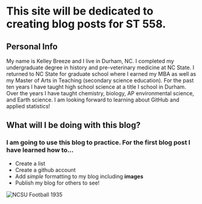 # This site will be dedicated to creating blog posts for ST 558.

## Personal Info
My name is Kelley Breeze and I live in Durham, NC. I completed my undergraduate degree in history and pre-veterinary medicine at NC State. I returned to NC State for graduate school where I earned my MBA as well as my Master of Arts in Teaching (secondary science education). For the past ten years I have taught high school science at a title I school in Durham. Over the years I have taught chemistry, biology, AP environmental science, and Earth science. I am looking forward to learning about GitHub and applied statistics!

## What will I be doing with this blog?
### I am going to use this blog to practice. For the first blog post I have learned how to...
-  Create a list  
-  Create a github account  
-  Add *simple* formatting to my blog including **images**  
-  Publish my blog for others to see!  

![NCSU Football 1935](https://user-images.githubusercontent.com/111785133/187239906-670face2-973d-43fa-bcd8-fb6a1459c79a.jpg)




